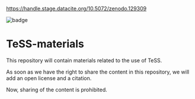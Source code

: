 https://handle.stage.datacite.org/10.5072/zenodo.129309

![badge](https://zenodo.org/badge/doi/10.5072/zenodo.129309.svg)

# TeSS-materials

This repository will contain materials related to the use of TeSS. 

As soon as we have the right to share the content in this repository, we will add an open license and a citation.

Now, sharing of the content is prohibited.
